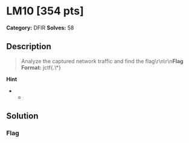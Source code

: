 # LM10 [354 pts]

**Category:** DFIR
**Solves:** 58

## Description
>Analyze the captured network traffic and find the flag\r\n\r\n**Flag Format:** jctf{.\\*}

**Hint**
* -

## Solution

### Flag

